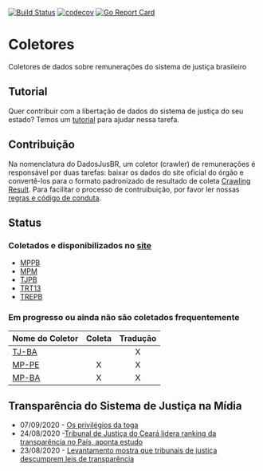 [![Build Status](https://travis-ci.org/dadosjusbr/coletores.svg?branch=master)](https://travis-ci.org/dadosjusbr/coletores) [![codecov](https://codecov.io/gh/dadosjusbr/coletores/branch/master/graph/badge.svg)](https://codecov.io/gh/dadosjusbr/coletores) [![Go Report Card](https://goreportcard.com/badge/github.com/dadosjusbr/coletores)](https://goreportcard.com/report/github.com/dadosjusbr/coletores)

# Coletores

Coletores de dados sobre remunerações do sistema de justiça brasileiro

## Tutorial

Quer contribuir com a libertação de dados do sistema de justiça do seu estado? Temos um [tutorial](collectors/TUTORIAL.md) para ajudar nessa tarefa.

## Contribuição

Na nomenclatura do DadosJusBR, um coletor (crawler) de remunerações é responsável por duas tarefas: baixar os dados do site oficial do órgão e convertê-los para o formato padronizado de resultado de coleta [Crawling Result](https://github.com/dadosjusbr/storage/blob/master/agency.go#L27). Para facilitar o processo de contruibuição, por favor ler nossas [regras e código de conduta](https://github.com/dadosjusbr/coletores/blob/master/CONTRIBUTING.md). 

## Status

### Coletados e disponibilizados no [site](https://dadosjusbr.org)

- [MPPB](https://github.com/dadosjusbr/coletores/tree/master/mppb)
- [MPM](https://github.com/dadosjusbr/coletores/tree/master/mpm)
- [TJPB](https://github.com/dadosjusbr/coletores/tree/master/tjpb)
- [TRT13](https://github.com/dadosjusbr/coletores/tree/master/trt13)
- [TREPB](https://github.com/dadosjusbr/coletores/tree/master/trepb)

### Em progresso ou ainda não são coletados frequentemente

| Nome do Coletor | Coleta | Tradução  |
|:--------------- |:-------------:|:----------------:|
| [TJ-BA](https://github.com/dadosjusbr/coletores/tree/master/tjba)           |               |         X        |
| [MP-PE](https://github.com/dadosjusbr/coletores/tree/master/mppe)           | X             |         X        |
| [MP-BA](https://github.com/dadosjusbr/coletores/tree/master/mpba)           | X             |         X        |

## Transparência do Sistema de Justiça na Mídia

* 07/09/2020 - [Os privilégios da toga](https://piaui.folha.uol.com.br/os-privilegios-da-toga/)
* 24/08/2020 -[Tribunal de Justiça do Ceará lidera ranking da transparência no País, aponta estudo](https://www.focus.jor.br/tribunal-de-justica-do-ceara-lidera-ranking-da-transparencia-no-pais-aponta-estudo/)
* 23/08/2020 - [Levantamento mostra que tribunais de justiça descumprem leis de transparência](https://congressoemfoco.uol.com.br/opiniao/colunas/levantamento-mostra-que-tribunais-de-justica-descumprem-leis-de-transparencia/)
